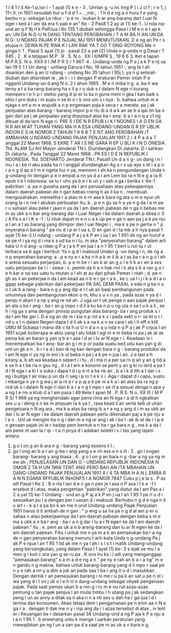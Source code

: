  1 _I_ 4 1 _I_ 4 Ke-1 p,isn l - 1 ayat (1) k e - 3 . Unrlan g -u nc hng P ( i J cl f ; r e 1, j 11<.ll: rn 1951 sesudah hur u f d d 1 ~ , ,mb ; : 1 h d e ng a n huru f e yang berbu n y: sebagai Le rikur : 'p e m . isukan b ar anq-baranq dart Luar N eger i ked a l am da era h pab e an" Ke - 2 Pas8 1 2 ay at (1) ke-1 . U nda nq-und an q F'8j rl k PePJua l 8n 135 1 diubah sehmgga Pasa l I M e n e t ap k an: UN DA N G-U N DANG TENTANG PEROBAHAN / T A M BA H AN UN DA N G- U NDANG PAJAK P E NJUAL.MJ 1951 MEMUTUSKAN. D e ng an Pe r s etujua n: DEWA N PE RWA K I LAN RAK YA T GO T ONG-ROYONG Me n ginga t: 1 . Pasal 5 ayat (1) jo . pasal 23 a yat (2) Unda n g-unda n g Dasa r 1 945 ; 2 . K e tetapan M.P . R . S. N o . XX I II/MPR S , 19 6 6 3. Ket e tapan M.P.R.S. N o. XXX II I /M P R S / 1 967: 4 . Undang-unda ng P a j a k P e nj ua lan 19 5 1 ( Un dang - untlang Darura t No. 19 tahun 1951 ·; ang te l ah disankan den g an U ndang - undang No 35 tahun l 95j ). ya n g seteiah diubah dan ditarnbah ie , ak r - i r dengan P eraturan Pemer intah P e ngganli Undang-un d ang N o. 2 t ahun 1965 . M e n imba n g.
a. ba h wa terny a t a ba rang-barang ha s il p r o duk s t dalam N ege ri kurang mempero l e h p r oteksi yang d ip er lu ka n guna meni n gka l kan baik s eklo r pro duks i m aupu n se kl o r k ons um s i nya :
b. bahwa untuk m e njaga s ert a m e wujudk a n p engenaan paja k seca r a merata. pa j ak penjualan atas barang - baranq impor p e rlu di a d a k an se b a qai itn ba n gan dari pa j ak penjualan yang drpunqut atas ba r anq- b a r a n q y c1 ng dibuat di da larn N ege ri. PRE S I DE N R EPUB LI K I NDONES I A D EN GA N R AH M AT TUHAN YANG MA H A ESA UNDANG-UNDAN G R EP UBLIK INDON E S IA NOMOR 2 TAHUN 1 9 6 8 T E NT ANG PEROBAHAN /T AMBAHAN U NDANG-UNDANG PAJAK PENJUALAN 1951 2 / 4 P a d a T anggal 22 Maret 1968. S EKRE T AR I S NE GARA R EP U BLI K I N D ONESIA. Ttd. ALAM SJ AH Mayor Jenderal TN.I. Diundangkan Di Jakarta. D i sahkan Di Jakarta , Pada Tanggal 22 Maret 1968 . PR ES I D E N REPUBLIK I NDONESIA. Ttd. SOEHARTO Jenderal TN.I. Pasalll Un d a n g- un dang i n i mu l a i be rl aku pada ha ri l anggal diundangkan Ag a r s up aya s et i a p o r a n g d ap a t m e ngeta hui n ya, memenn t ah ka n pengundangan Unda n g-undang ini dengan p e n empat a nn ya d a l am Lem ba ra n N e g a ra R epub li k I ndonesia. se lu r uhn ya b e r b un y i seb a ga i beriku t: Ke-1 pabrikan :
a. pe n gusaha yang da l arn perusahaan atau pekeqaannya dalarn daerah pabean de n gan bebas rneng h as il ka n , rnembuat. mengusahakan. memeliha r a atau m e rn asa k bara ng ata u m e nyur uh orang la i n rne l akukan perbuatan itu; b . p e n gu sa h a ya n g da l a m pe r u sahaan alau peke r jaan n ya da l am daerah pabean de n ga n bebas me m as ukk a n bar ang-barang dar i Luar Neger i ke dalarn daerah p ebea n 3 / 4 Pa s a l I K e -1 : U ntuk dapat m e n c a k up pe n ge n aan pa j a k pe nju a l an a t as barang yang diirnpor dan l uar Neger i , ma k a pe n gerlia n " p enyeraha n barang " pe rlu d i p er l ua s. D en gan d i ta mb a h nya pasal 1 ayat (1) ke-3 U ndang - undang P a j a k P en j ua l an 1 951 de ng an huruf e se pe rt i ya ng d i ma k s ud ka n i tu, m aka "penyerahan barang" dalam arli kata U n d ang- u ndan g P a j a k P en jua l a n 1 95 1 bert u rut-tu r ut terbaca se b aga i berikut: Ya n g d i maksud Undan g -un dang i n, de ng a n p enyerahan barang: a . p e ny e r a ha n h a k m il ik a t as ba r a n g o l eh k arena sesuatu perjanjian, b. p e m be r i an b ar an g o l e h k a r en a ses uatu perjanjian be l i - sewa :
c. pemin da h a n hak rml i k ata s b a ran g o l e h kar e na ses uatu tu ntutan o l eh at au dari pihak Pemer i ntah ;
d. pe n gh as il an pekerjaa n da l am kead aa n b e r ge r a k , ke c ua l i j i k a d i a n ggap sebagai pabrikan dari pekerjaan PA SAL DEMI PASAL s eda n g ka n u n t uk b a rang - bara n g y ang dip e r l uk an baqi pembangunan pada umumnya dan pembangunan ekon o m, khu s u s n ya , pada azas n ya d i perqu n akan t a np y ang re nd ah. J uga un t uk penge n aan pajak penjua l an ata s ba r ang - ba r an g impo r d il a ku ka n p u ng uta n sa t u k a li , se h i ng ga s ama dengan pnnsip pungutan alas barang- ba r ang produk s i da l am Ne ger i. D e ng an de m i kia n p rot e k s i pada sekt o r- se kt o r i nd u s t n dalam Negen dapa t d il ak s a na k a n se cara l eb i h eff e ktif. UMU M Scbaqa l mana dik c ta h ui U n d a n q u nda n q P a j ak P cnjua l an 1951 scjak bcberapa w aktu yang l alu tidak l agi m e m beba ni pa j ak at as pema kai an baran g yan q b e r asa l d ar i lu ar N ege r i. Keadaan in i menempatkan ba r anq- bar an g i m p or pada suatu ked udu kan yan g di unt un gk a n , b r l a d i ban di ng kan dengan bara n g - barang produksi da l am N ege ri ya ng m em i k ul beba n pa j a k pe n jua l an. J e lasl a h kirany a, b ah wa keadaa n sepert i i tu , d i ma ri a per sa rn q an y an g tid a k se h a t be rla n gsu ng , d i a l arn e konomi se perti y an g ki ru terd a pa t d l N ega r a ki t a suka r dapa t d i p e rt a ha nk an , b a i k d ilih a t dar i s eg i budge t air mau p un da ri seg i p ro t e k s i. Aga r dapat d i capa, suatu i mbanga n ya n g wa j ar a nt a r a p aj a k pe m a k a i an atas ba ra ng p rod uk s i dalam N ege ri dan b a r a n g t mpo r se rt a sesuai denga n apa y a ng t e rm a ktub d a l am pasa l 49 Kete t apan M . P. R.S. N o. XX III / M P R S/ 1 966 ya ng menghendaki agar pene rima an N ega r a di ti ngkatkan ses u a i deng a n ke m ampuan ra k ya t , rasa kead il an serta keb ut uhan pengeluara n N eg ara , ma k a atas ba rang-b a r a ng y ang d i m as ukk an dar i lu ar N eger i ke dalam daerah pabean perlu dikenakan paj a k pe nju a l a n . Unl uk mengim ba n g i dan m e ng ur ang i ak i ba l -ak ib at da r i p e n genaan pajak ini le r hadap pem bentuk a n ha r ga bara n g , ma k a da l am pene nt uan la r ip - t a ri pnya d i adakan selekt i v i tas yang tajam antara:
1. g o l on g an b ara n g - barang yang essens ii l ;
2. go l ong an b a r an g-ba r ang yang s e mi ess e n s iil : 3 . go l ongan barang- barang y ang biasa ; 4 . g o l on g an bara n g -bar a ng ya ng m ew ah ; PENJELASAN UN DAN G - UNDANG REPUBLIK INDONESIA N OMOR 2 TA H UN 1968 TENT ANG PERO BAH AN /TA MBAHAN UN DANG-UNDANG PAJAK PENJUALAN 1951 4 / 4 TA MBA H A N L EMBA R A N N EGARA RFPUBLIK INnONFS I A NOMOR 7847 Cuku p j e la s . P as alll
Pasal I
Ke 2 : B e rta l ian d e n ga n pen je l asa n P asa l I k e -1 t ersebut d i atas, maka pengertian "pabrikan" yang diatur da l am Pas a l 2 a yat (1) ke-1 Undang - und an g P aj a k P en j ua l an 1 95 1 pe rl u d i sesuaikan pu l a dengan per l uasan d i maksud. Berhubu n g d e nga n it u art i - k a t a pa bn k an me n urut Undang-undang Pajak Penjualan 1951 harus d it ambah de n gan : " p eng u sa ha ya n g d al am p er u sahaa n atau pekerjaannya da l am daerah pabean dengan beba s m e ma s ukk a n ba r ang - ba r a n g dar i lu a r N egeri ke da l am daerah pabean." itu ;
e. pem as uk a n b arang-barang dan lu ar N egen ke da l am daerah pabean. Fiks i untuk me n ya m a k an pemasukan ba r a ng de n gan penyerahan barang menuru t arti-kata Unda n g-undang Pa j ak P e njua l an 1 95 1 tid ak me n ya l ah i s i s t i matik Undang-undang yang bersangkutan, yang dalam Pasa l 1 ayat (1) ke- 3 s ejak se mu l a men g i kuti c ara yan g se ru pa . K ons lru ks i l adi yang menganggap "pemasukan barang" s a m a d e ng a n " pe ny e rah an b a r a ng" m e n gandu n g makna. bahwa unluk barang-barang yang d ii mpo r saal pe n y e rah a nn y a dim a juk an pada saa t ba r ang it u d i masukkan . Dengan dernik r an pemasukan barang i ni me r u pa k an sat u pe ri st i wa yang d i t un j uk o l e h U n dang-undang sebagai obyek pengenaan pajak. Pada saat pemas ukan b a rnn g i ru m e nu rut azas-azas pemung u tan pajak penjua l an mulai timbu l h utang pa j ak sedangkan peng l un as anny a dilak sa n aka n n a nti ses u dah ha r ga-jua l d i terima dan konsumen. Akan tetapi dem i pengamanan pe n erim aa n N e ga r a . dengan ti dak me n y i mp ang da r i azas tersebut di atas , iv lent er i Keuangan be r dasarkan pasal 38 Undang-und a ng P aja k P e nju a l a n 1 95 1 . b erwenang untu k menge l uarkan peraturan yang rnewajibkan pe ng l un a san pa d a saat pe m as uk a n bara n g.